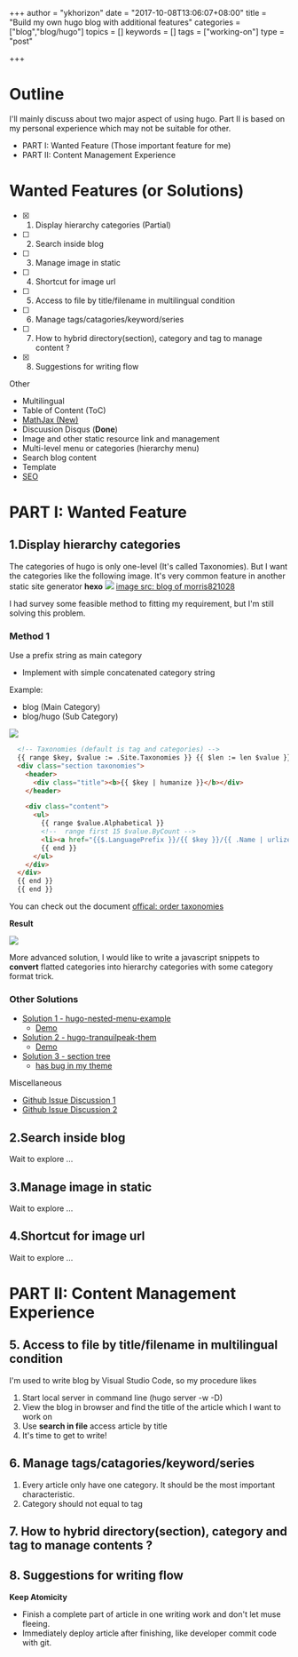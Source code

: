 +++
author = "ykhorizon"
date = "2017-10-08T13:06:07+08:00"
title = "Build my own hugo blog with additional features"
categories = ["blog","blog/hugo"]
topics = []
keywords = []
tags = ["working-on"]
type = "post"

+++

# Outline
I'll mainly discuss about two major aspect of using hugo. Part II is based on my personal experience which may not be suitable for other.

- PART I: Wanted Feature (Those important feature for me)
- PART II: Content Management Experience


# Wanted Features (or Solutions)

- [x] 1. Display hierarchy categories (Partial)
- [ ] 2. Search inside blog
- [ ] 3. Manage image in static
- [ ] 4. Shortcut for image url 
- [ ] 5. Access to file by title/filename in multilingual condition
- [ ] 6. Manage tags/catagories/keyword/series 
- [ ] 7. How to hybrid directory(section), category and tag to manage content ?
- [x] 8. Suggestions for writing flow 

Other

- Multilingual
- Table of Content (ToC) 
- [MathJax (New)](https://gohugo.io/tutorials/mathjax/) 
- Discuusion Disqus (__Done__)
- Image and other static resource link and management
- Multi-level menu or categories (hierarchy menu)
- Search blog content
- Template
- [SEO](http://brendan-quinn.xyz/post/working-with-hugos-internal-partial-templates-facebook-and-open-graph/)

# PART I: Wanted Feature

## 1.Display hierarchy categories
The categories of hugo is only one-level (It's called Taxonomies). But I want the categories like the following image. It's very common feature in another static site generator **hexo**
![](/content_img/todo_of_this_blog/1.png)
[image src: blog of morris821028 ](http://morris821028.github.io/)

I had survey some feasible method to fitting my requirement, but I'm still solving this problem.
    

### Method 1
Use a prefix string as main category 
- Implement with simple concatenated category string

Example: 

- blog (Main Category)
- blog/hugo (Sub Category)

![](/content_img/todo_of_this_blog/3.png)

```html
  <!-- Taxonomies (default is tag and categories) -->
  {{ range $key, $value := .Site.Taxonomies }} {{ $len := len $value }} {{ if (not ( eq $len 0 ) ) }}
  <div class="section taxonomies">
    <header>
      <div class="title"><b>{{ $key | humanize }}</b></div>
    </header>

    <div class="content">
      <ul>
        {{ range $value.Alphabetical }}
        <!--  range first 15 $value.ByCount -->
        <li><a href="{{$.LanguagePrefix }}/{{ $key }}/{{ .Name | urlize }}">{{ .Name }} ({{.Count}})</a></li>
        {{ end }}
      </ul>
    </div>
  </div>
  {{ end }} 
  {{ end }}
``` 
You can check out the document [offical: order taxonomies](https://gohugo.io/templates/taxonomy-templates/#order-taxonomies)

__Result__

![](/content_img/todo_of_this_blog/2.png)

More advanced solution, I would like to write a javascript snippets to **convert** flatted categories into hierarchy categories with some category format trick.

### Other Solutions 


- [Solution 1 - hugo-nested-menu-example](https://github.com/vjeantet/hugo-menu-show)
  -  [Demo](http://vjeantet.github.io/hugo-menu-show/)
- [Solution 2 - hugo-tranquilpeak-them](https://github.com/kakawait/hugo-tranquilpeak-theme)
  - [Demo](https://tranquilpeak.kakawait.com/categories/)
- [Solution 3 - section tree](https://github.com/bep/hugotest)
  - [has bug in my theme](http://experiments.wemakesites.net/css3-treeview.html)

Miscellaneous

- [Github Issue Discussion 1](https://github.com/gohugoio/hugo/issues/465)
- [Github Issue Discussion 2](https://github.com/gohugoio/hugo/pull/3309)

## 2.Search inside blog
Wait to explore ...
## 3.Manage image in static
Wait to explore ...
## 4.Shortcut for image url 
Wait to explore ...


# PART II: Content Management Experience


## 5. Access to file by title/filename in multilingual condition
I'm used to write blog by Visual Studio Code, so my procedure likes

1. Start local server in command line (hugo server -w -D)
2. View the blog in browser and find the title of the article which I want to work on
3. Use **search in file** access article by title
4. It's time to get to write!

## 6. Manage tags/catagories/keyword/series 

1. Every article only have one category. It should be the most important characteristic.
2. Category should not equal to tag

## 7. How to hybrid directory(section), category and tag to manage contents ?

## 8. Suggestions for writing flow 

__Keep Atomicity__

- Finish a complete part of article in one writing work and don't let muse fleeing.
- Immediately deploy article after finishing, like developer commit code with git.
